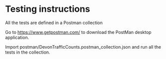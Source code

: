 # Testing instructions

All the tests are defined in a Postman collection

Go to https://www.getpostman.com/ to download the PostMan desktop application. 

Import postman/DevonTrafficCounts.postman_collection.json and run all the tests in the collection. 
